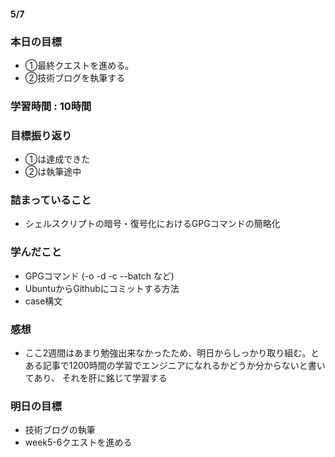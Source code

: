 #### 5/7
### 本日の目標
- ①最終クエストを進める。
- ②技術ブログを執筆する
### 学習時間 : 10時間
### 目標振り返り
- ①は達成できた
- ②は執筆途中
### 詰まっていること
- シェルスクリプトの暗号・復号化におけるGPGコマンドの簡略化
### 学んだこと
- GPGコマンド (-o -d -c --batch など)
- UbuntuからGithubにコミットする方法
- case構文
### 感想
- ここ2週間はあまり勉強出来なかったため、明日からしっかり取り組む。とある記事で1200時間の学習でエンジニアになれるかどうか分からないと書いてあり、
  それを肝に銘じて学習する
### 明日の目標
- 技術ブログの執筆
- week5-6クエストを進める
